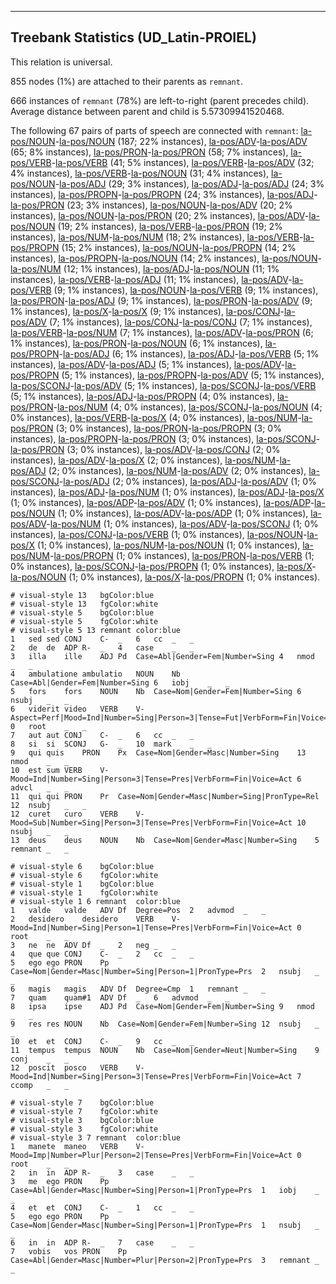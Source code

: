 

--------------------------------------------------------------------------------

## Treebank Statistics (UD_Latin-PROIEL)

This relation is universal.

855 nodes (1%) are attached to their parents as `remnant`.

666 instances of `remnant` (78%) are left-to-right (parent precedes child).
Average distance between parent and child is 5.57309941520468.

The following 67 pairs of parts of speech are connected with `remnant`: [la-pos/NOUN]()-[la-pos/NOUN]() (187; 22% instances), [la-pos/ADV]()-[la-pos/ADV]() (65; 8% instances), [la-pos/PRON]()-[la-pos/PRON]() (58; 7% instances), [la-pos/VERB]()-[la-pos/VERB]() (41; 5% instances), [la-pos/VERB]()-[la-pos/ADV]() (32; 4% instances), [la-pos/VERB]()-[la-pos/NOUN]() (31; 4% instances), [la-pos/NOUN]()-[la-pos/ADJ]() (29; 3% instances), [la-pos/ADJ]()-[la-pos/ADJ]() (24; 3% instances), [la-pos/PROPN]()-[la-pos/PROPN]() (24; 3% instances), [la-pos/ADJ]()-[la-pos/PRON]() (23; 3% instances), [la-pos/NOUN]()-[la-pos/ADV]() (20; 2% instances), [la-pos/NOUN]()-[la-pos/PRON]() (20; 2% instances), [la-pos/ADV]()-[la-pos/NOUN]() (19; 2% instances), [la-pos/VERB]()-[la-pos/PRON]() (19; 2% instances), [la-pos/NUM]()-[la-pos/NUM]() (18; 2% instances), [la-pos/VERB]()-[la-pos/PROPN]() (15; 2% instances), [la-pos/NOUN]()-[la-pos/PROPN]() (14; 2% instances), [la-pos/PROPN]()-[la-pos/NOUN]() (14; 2% instances), [la-pos/NOUN]()-[la-pos/NUM]() (12; 1% instances), [la-pos/ADJ]()-[la-pos/NOUN]() (11; 1% instances), [la-pos/VERB]()-[la-pos/ADJ]() (11; 1% instances), [la-pos/ADV]()-[la-pos/VERB]() (9; 1% instances), [la-pos/NOUN]()-[la-pos/VERB]() (9; 1% instances), [la-pos/PRON]()-[la-pos/ADJ]() (9; 1% instances), [la-pos/PRON]()-[la-pos/ADV]() (9; 1% instances), [la-pos/X]()-[la-pos/X]() (9; 1% instances), [la-pos/CONJ]()-[la-pos/ADV]() (7; 1% instances), [la-pos/CONJ]()-[la-pos/CONJ]() (7; 1% instances), [la-pos/VERB]()-[la-pos/NUM]() (7; 1% instances), [la-pos/ADV]()-[la-pos/PRON]() (6; 1% instances), [la-pos/PRON]()-[la-pos/NOUN]() (6; 1% instances), [la-pos/PROPN]()-[la-pos/ADJ]() (6; 1% instances), [la-pos/ADJ]()-[la-pos/VERB]() (5; 1% instances), [la-pos/ADV]()-[la-pos/ADJ]() (5; 1% instances), [la-pos/ADV]()-[la-pos/PROPN]() (5; 1% instances), [la-pos/PROPN]()-[la-pos/ADV]() (5; 1% instances), [la-pos/SCONJ]()-[la-pos/ADV]() (5; 1% instances), [la-pos/SCONJ]()-[la-pos/VERB]() (5; 1% instances), [la-pos/ADJ]()-[la-pos/PROPN]() (4; 0% instances), [la-pos/PRON]()-[la-pos/NUM]() (4; 0% instances), [la-pos/SCONJ]()-[la-pos/NOUN]() (4; 0% instances), [la-pos/VERB]()-[la-pos/X]() (4; 0% instances), [la-pos/NUM]()-[la-pos/PRON]() (3; 0% instances), [la-pos/PRON]()-[la-pos/PROPN]() (3; 0% instances), [la-pos/PROPN]()-[la-pos/PRON]() (3; 0% instances), [la-pos/SCONJ]()-[la-pos/PRON]() (3; 0% instances), [la-pos/ADV]()-[la-pos/CONJ]() (2; 0% instances), [la-pos/ADV]()-[la-pos/X]() (2; 0% instances), [la-pos/NUM]()-[la-pos/ADJ]() (2; 0% instances), [la-pos/NUM]()-[la-pos/ADV]() (2; 0% instances), [la-pos/SCONJ]()-[la-pos/ADJ]() (2; 0% instances), [la-pos/ADJ]()-[la-pos/ADV]() (1; 0% instances), [la-pos/ADJ]()-[la-pos/NUM]() (1; 0% instances), [la-pos/ADJ]()-[la-pos/X]() (1; 0% instances), [la-pos/ADP]()-[la-pos/ADV]() (1; 0% instances), [la-pos/ADP]()-[la-pos/NOUN]() (1; 0% instances), [la-pos/ADV]()-[la-pos/ADP]() (1; 0% instances), [la-pos/ADV]()-[la-pos/NUM]() (1; 0% instances), [la-pos/ADV]()-[la-pos/SCONJ]() (1; 0% instances), [la-pos/CONJ]()-[la-pos/VERB]() (1; 0% instances), [la-pos/NOUN]()-[la-pos/X]() (1; 0% instances), [la-pos/NUM]()-[la-pos/NOUN]() (1; 0% instances), [la-pos/NUM]()-[la-pos/PROPN]() (1; 0% instances), [la-pos/PRON]()-[la-pos/VERB]() (1; 0% instances), [la-pos/SCONJ]()-[la-pos/PROPN]() (1; 0% instances), [la-pos/X]()-[la-pos/NOUN]() (1; 0% instances), [la-pos/X]()-[la-pos/PROPN]() (1; 0% instances).


~~~ conllu
# visual-style 13	bgColor:blue
# visual-style 13	fgColor:white
# visual-style 5	bgColor:blue
# visual-style 5	fgColor:white
# visual-style 5 13 remnant	color:blue
1	sed	sed	CONJ	C-	_	6	cc	_	_
2	de	de	ADP	R-	_	4	case	_	_
3	illa	ille	ADJ	Pd	Case=Abl|Gender=Fem|Number=Sing	4	nmod	_	_
4	ambulatione	ambulatio	NOUN	Nb	Case=Abl|Gender=Fem|Number=Sing	6	iobj	_	_
5	fors	fors	NOUN	Nb	Case=Nom|Gender=Fem|Number=Sing	6	nsubj	_	_
6	viderit	video	VERB	V-	Aspect=Perf|Mood=Ind|Number=Sing|Person=3|Tense=Fut|VerbForm=Fin|Voice=Act	0	root	_	_
7	aut	aut	CONJ	C-	_	6	cc	_	_
8	si	si	SCONJ	G-	_	10	mark	_	_
9	qui	quis	PRON	Px	Case=Nom|Gender=Masc|Number=Sing	13	nmod	_	_
10	est	sum	VERB	V-	Mood=Ind|Number=Sing|Person=3|Tense=Pres|VerbForm=Fin|Voice=Act	6	advcl	_	_
11	qui	qui	PRON	Pr	Case=Nom|Gender=Masc|Number=Sing|PronType=Rel	12	nsubj	_	_
12	curet	curo	VERB	V-	Mood=Sub|Number=Sing|Person=3|Tense=Pres|VerbForm=Fin|Voice=Act	10	nsubj	_	_
13	deus	deus	NOUN	Nb	Case=Nom|Gender=Masc|Number=Sing	5	remnant	_	_

~~~


~~~ conllu
# visual-style 6	bgColor:blue
# visual-style 6	fgColor:white
# visual-style 1	bgColor:blue
# visual-style 1	fgColor:white
# visual-style 1 6 remnant	color:blue
1	valde	valde	ADV	Df	Degree=Pos	2	advmod	_	_
2	desidero	desidero	VERB	V-	Mood=Ind|Number=Sing|Person=1|Tense=Pres|VerbForm=Fin|Voice=Act	0	root	_	_
3	ne	ne	ADV	Df	_	2	neg	_	_
4	que	que	CONJ	C-	_	2	cc	_	_
5	ego	ego	PRON	Pp	Case=Nom|Gender=Masc|Number=Sing|Person=1|PronType=Prs	2	nsubj	_	_
6	magis	magis	ADV	Df	Degree=Cmp	1	remnant	_	_
7	quam	quam#1	ADV	Df	_	6	advmod	_	_
8	ipsa	ipse	ADJ	Pd	Case=Nom|Gender=Fem|Number=Sing	9	nmod	_	_
9	res	res	NOUN	Nb	Case=Nom|Gender=Fem|Number=Sing	12	nsubj	_	_
10	et	et	CONJ	C-	_	9	cc	_	_
11	tempus	tempus	NOUN	Nb	Case=Nom|Gender=Neut|Number=Sing	9	conj	_	_
12	poscit	posco	VERB	V-	Mood=Ind|Number=Sing|Person=3|Tense=Pres|VerbForm=Fin|Voice=Act	7	ccomp	_	_

~~~


~~~ conllu
# visual-style 7	bgColor:blue
# visual-style 7	fgColor:white
# visual-style 3	bgColor:blue
# visual-style 3	fgColor:white
# visual-style 3 7 remnant	color:blue
1	manete	maneo	VERB	V-	Mood=Imp|Number=Plur|Person=2|Tense=Pres|VerbForm=Fin|Voice=Act	0	root	_	_
2	in	in	ADP	R-	_	3	case	_	_
3	me	ego	PRON	Pp	Case=Abl|Gender=Masc|Number=Sing|Person=1|PronType=Prs	1	iobj	_	_
4	et	et	CONJ	C-	_	1	cc	_	_
5	ego	ego	PRON	Pp	Case=Nom|Gender=Masc|Number=Sing|Person=1|PronType=Prs	1	nsubj	_	_
6	in	in	ADP	R-	_	7	case	_	_
7	vobis	vos	PRON	Pp	Case=Abl|Gender=Masc|Number=Plur|Person=2|PronType=Prs	3	remnant	_	_

~~~



